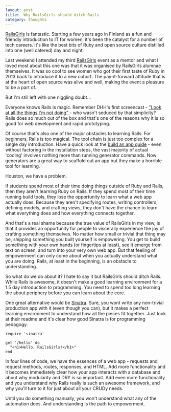 ```yaml
---
layout: post
title:  Why RailsGirls should ditch Rails
category: thoughts
---
```


[RailsGirls](http://railsgirls.com/) is fantastic.  Starting a few years ago in Finland as a fun and friendly introduction to IT for women, it's been the catalyst for a number of tech careers.  It's like the best bits of Ruby and open source culture distilled into one (well catered) day and night.

Last weekend I attended my third [RailsGirls](http://railsgirls.com/brisbane) event as a mentor and what I loved most about this one was that it was organised by RailsGirls alumnae themselves.  It was so cool to see women who got their first taste of Ruby in 2013 back to introduce it to a new cohort. The pay-it-forward attitude that is at the heart of open source was alive and well, making the event a pleasure to be a part of.

But I'm still left with one niggling doubt...

Everyone knows Rails is magic.  Remember DHH's first screencast - ["Look at all the things I'm not doing"](https://www.youtube.com/watch?v=Gzj723LkRJY&t=4m15s) - who wasn't seduced by that simplicity?  Rails does so much out of the box and that's one of the reasons why it is so good for web development and rapid prototyping.

Of course that's also one of the major obstacles to learning Rails.  For beginners, Rails is too magical.  The tool chain is just too complex for a single day introduction.  Have a quick look at the [build an app guide](http://guides.railsgirls.com/app/) - even without factoring in the installation steps, the vast majority of actual 'coding' involves nothing more than running generator commands.  Now generators are a great way to scaffold out an app but they make a horrible tool for learning.

Houston, we have a problem.

If students spend most of their time doing things outside of Ruby and Rails, then they aren't learning Ruby on Rails.  If they spend most of their time running build tools, they lose the opportunity to learn what a web app actually does.  Because they aren't specifying routes, writing controllers, defining models, and crafting views, they don't have the chance to learn what everything does and how everything connects together.

And that's a real shame because the true value of RailsGirls in my view, is that it provides an opportunity for people to viscerally experience the joy of crafting something themselves.  No matter how small or trivial that thing may be, shipping something you built yourself is empowering.  You get to build something with your own hands (or fingertips at least), see it emerge from text on screen, and turn into your very own web app.  But that feeling of empowerment can only come about when you actually understand what you are doing.  Rails, at least in the beginning, is an obstacle to understanding.

So what do we do about it?  I hate to say it but RailsGirls should ditch Rails.  While Rails is awesome, it doesn't make a good learning environment for a 1.5 day introduction to programming.  You need to spend too long learning the about periphery before you can learn about the core.

One great alternative would be [Sinatra](http://www.sinatrarb.com/). Sure, you wont write any non-trivial production app with it (even though you can), but it makes a perfect learning environment to understand how all the pieces fit together.  Just look at their readme and it's clear how good Sinatra is for programming pedagogy.


    require 'sinatra'

    get '/hello' do
      "<h1>Hello, RailsGirls!</h1>"
    end


In four lines of code, we have the essences of a web app - requests and request methods, routes, responses, and HTML.  Add more functionality and it becomes immediately clear how your app interacts with a database and about why modularity and DRY is so important.  Add even more functionality and you understand why Rails really is such an awesome framework, and why you'll turn to it for just about all your CRUDy needs.

Until you do something manually, you won't understand what any of the automation does.  And understanding is the path to empowerment.